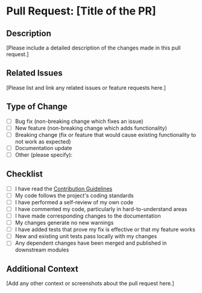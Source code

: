 <!--
This Pull Request Template guides contributors to provide detailed information about their proposed changes, ensuring consistent and actionable submissions for review. It addresses the following requirement:

- **Contribution Guidelines**
  - Ensure that contributors follow a standardized process when submitting pull requests, including providing necessary details and adhering to coding standards.
  - *Location: Technical Specification/Documentation/Contributing*

Dependencies:

- **Bug Report Template** (`.github/ISSUE_TEMPLATE/bug_report.md`)
  - To ensure that any bug fixes included in pull requests are well-documented and follow the standard bug reporting format.
- **Feature Request Template** (`.github/ISSUE_TEMPLATE/feature_request.md`)
  - To ensure that any new features included in pull requests are well-documented and align with user feedback and feature requests.
- **README** (`README.md`)
  - To ensure that contributors are aware of the project's overview, setup instructions, and contribution guidelines.
-->

# Pull Request: [Title of the PR]

## Description

<!--
A clear and concise description of what the pull request is about.
Reference: Template Structure > Sections > Description
-->

[Please include a detailed description of the changes made in this pull request.]

## Related Issues

<!--
Link to any related issues or feature requests that this pull request addresses.
Reference: Template Structure > Sections > Related Issues
-->

[Please list and link any related issues or feature requests here.]

## Type of Change

<!--
Specify the type of change: Bug fix, New feature, Breaking change, etc.
Reference: Template Structure > Sections > Type of Change
-->

- [ ] Bug fix (non-breaking change which fixes an issue)
- [ ] New feature (non-breaking change which adds functionality)
- [ ] Breaking change (fix or feature that would cause existing functionality to not work as expected)
- [ ] Documentation update
- [ ] Other (please specify):

## Checklist

<!--
A checklist to ensure that all necessary steps have been completed before submission, such as testing and documentation updates.
Reference: Template Structure > Sections > Checklist
-->

- [ ] I have read the [Contribution Guidelines](../README.md)
- [ ] My code follows the project's coding standards
- [ ] I have performed a self-review of my own code
- [ ] I have commented my code, particularly in hard-to-understand areas
- [ ] I have made corresponding changes to the documentation
- [ ] My changes generate no new warnings
- [ ] I have added tests that prove my fix is effective or that my feature works
- [ ] New and existing unit tests pass locally with my changes
- [ ] Any dependent changes have been merged and published in downstream modules

## Additional Context

<!--
Any other context or information that might be relevant to the pull request.
Reference: Template Structure > Sections > Additional Context
-->

[Add any other context or screenshots about the pull request here.]